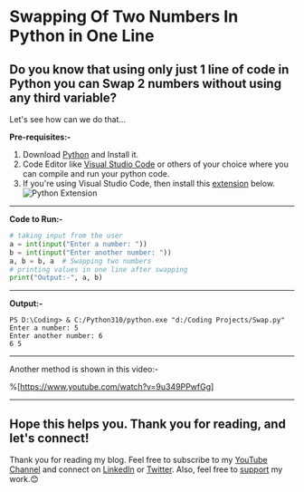 # Swapping Of Two Numbers In Python in One Line

## Do you know that using only just 1 line of code in Python you can Swap 2 numbers without using any third variable?

Let's see how can we do that...

**Pre-requisites:-**
1. Download [Python](https://www.python.org/downloads/) and Install it.
2. Code Editor like [Visual Studio Code](https://code.visualstudio.com/download) or others of your choice where you can compile and run your python code.
3. If you're using Visual Studio Code, then install this [extension](https://marketplace.visualstudio.com/items?itemName=ms-python.python) below.
![Python Extension](https://dev-to-uploads.s3.amazonaws.com/uploads/articles/mqixkfv9vo4cdj853jan.png) 

---
**Code to Run:-**
```python
# taking input from the user
a = int(input("Enter a number: "))
b = int(input("Enter another number: "))
a, b = b, a  # Swapping two numbers
# printing values in one line after swapping
print("Output:-", a, b)
```
---
**Output:-**
```
PS D:\Coding> & C:/Python310/python.exe "d:/Coding Projects/Swap.py"
Enter a number: 5
Enter another number: 6
6 5
```
---

Another method is shown in this video:-

%[https://www.youtube.com/watch?v=9u349PPwfGg]

---

## Hope this helps you. Thank you for reading, and let's connect!
Thank you for reading my blog. Feel free to subscribe to my [YouTube Channel](https://www.youtube.com/channel/UCsuzc8lqAbgUYo4yzpjtfSw) and connect on [LinkedIn](https://www.linkedin.com/in/susmita-dey-15a15a210/) or [Twitter](https://twitter.com/its_SusmitaDey).
Also, feel free to [support](https://www.buymeacoffee.com/susmitadey) my work.😊